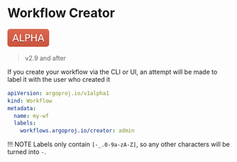 # Workflow Creator

![alpha](assets/alpha.svg)

> v2.9 and after

If you create your workflow via the CLI or UI, an attempt will be made to label it with the user who created it 

```yaml
apiVersion: argoproj.io/v1alpha1
kind: Workflow
metadata:
  name: my-wf
  labels:
    workflows.argoproj.io/creator: admin
``` 

!!! NOTE
    Labels only contain `[-_.0-9a-zA-Z]`, so any other characters will be turned into `-`.
    